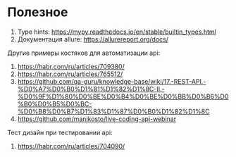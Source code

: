 # Полезное 

1. Type hints: <https://mypy.readthedocs.io/en/stable/builtin_types.html>
2. Документация allure: <https://allurereport.org/docs/> 

Другие примеры костяков для автоматизации api: 
1. <https://habr.com/ru/articles/709380/> 
2. <https://habr.com/ru/articles/765512/>
3. <https://github.com/qa-guru/knowledge-base/wiki/17.-REST-API.-%D0%A7%D0%B0%D1%81%D1%82%D1%8C-II.-%D0%9F%D1%80%D0%BE%D0%B4%D0%BE%D0%BB%D0%B6%D0%B0%D0%B5%D0%BC-%D0%B8%D0%B7%D1%83%D1%87%D0%B0%D1%82%D1%8C>
4. <https://github.com/manikosto/live-coding-api-webinar>

Тест дизайн при тестировании api: 
1. <https://habr.com/ru/articles/704090/>